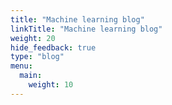 ```yaml
---
title: "Machine learning blog"
linkTitle: "Machine learning blog"
weight: 20
hide_feedback: true
type: "blog"
menu:
  main:
    weight: 10
---
```



